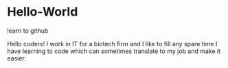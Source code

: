 # Hello-World
learn to github

Hello coders!  I work in IT for a biotech firm and I like to fill any spare time I have learning to code which can sometimes translate to my job and make it easier.
